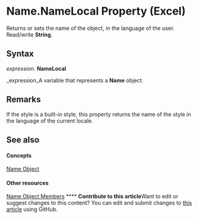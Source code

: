 
# Name.NameLocal Property (Excel)

Returns or sets the name of the object, in the language of the user. Read/write  **String**.


## Syntax

 _expression_. **NameLocal**

 _expression_A variable that represents a  **Name** object.


## Remarks

If the style is a built-in style, this property returns the name of the style in the language of the current locale.


## See also


#### Concepts


 [Name Object](cfedb297-ac0d-dff0-99c7-6927cc5f31ed.md)
#### Other resources


 [Name Object Members](7c35e8e8-4f81-7cec-da3e-faf738903726.md)
****   **Contribute to this article**Want to edit or suggest changes to this content? You can edit and submit changes to  [this article](https://github.com/jhershey00/VBA_Excel_Test/OpenXMLCon/articles/7a98f361-077f-30fc-b754-4070e526f7bc.md) using GitHub.

